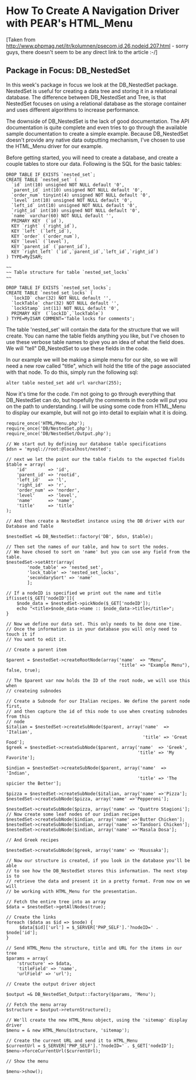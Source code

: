 <!-- Name: Howto/Navigation/HtmlMenu -->
<!-- Version: 2 -->
<!-- Last-Modified: 2006/03/02 12:16:14 -->
<!-- Author: demian -->

# How To Create A Navigation Driver with PEAR's HTML\_Menu
[Taken from http://www.phpmag.net/itr/kolumnen/psecom,id,26,nodeid,207.html - sorry guys, there doesn't seem to be any direct link to the article :-/]

## Package in Focus: DB\_NestedSet

In this week's package in focus we look at the DB\_NestedSet package. NestedSet is useful for creating a data tree and storing it in a relational database. The difference between DB\_NestedSet and Tree, is that NestedSet focuses on using a relational database as the storage container and uses different algorithms to increase performance.

The downside of DB\_NestedSet is the lack of good documentation. The API documentation is quite complete and even tries to go through the available sample documentation to create a simple example. Because DB\_NestedSet doesn't provide any native data outputting mechanism, I've chosen to use the HTML\_Menu driver for our example.

Before getting started, you will need to create a database, and create a couple tables to store our data. Following is the SQL for the basic tables: 


	DROP TABLE IF EXISTS `nested_set`;
	CREATE TABLE `nested_set` (
	  `id` int(10) unsigned NOT NULL default '0',
	  `parent_id` int(10) unsigned NOT NULL default '0',
	  `order_num` tinyint(4) unsigned NOT NULL default '0',
	  `level` int(10) unsigned NOT NULL default '0',
	  `left_id` int(10) unsigned NOT NULL default '0',
	  `right_id` int(10) unsigned NOT NULL default '0',
	  `name` varchar(60) NOT NULL default '',
	  PRIMARY KEY  (`id`),
	  KEY `right` (`right_id`),
	  KEY `left` (`left_id`),
	  KEY `order` (`order_num`),
	  KEY `level` (`level`),
	  KEY `parent_id` (`parent_id`),
	  KEY `right_left` (`id`,`parent_id`,`left_id`,`right_id`)
	) TYPE=MyISAM;
	
	~~
	~~ Table structure for table `nested_set_locks`
	~~
	
	DROP TABLE IF EXISTS `nested_set_locks`;
	CREATE TABLE `nested_set_locks` (
	  `lockID` char(32) NOT NULL default '',
	  `lockTable` char(32) NOT NULL default '',
	  `lockStamp` int(11) NOT NULL default '0',
	  PRIMARY KEY  (`lockID`,`lockTable`)
	) TYPE=MyISAM COMMENT='Table locks for comments';

The table 'nested\_set' will contain the data for the structure that we will create. You can name the table fields anything you like, but I've chosen to use these verbose table names to give you an idea of what the field does. We will "tell" DB\_NestedSet to use these fields in the code.

In our example we will be making a simple menu for our site, so we will need a new row called "title", which will hold the title of the page associated with that node. To do this, simply run the following sql: 


	alter table nested_set add url varchar(255);

Now it's time for the code. I'm not going to go through everything that DB\_NestedSet can do, but hopefully the comments in the code will put you on the path to understanding. I will be using some code from HTML\_Menu to display our example, but will not go into detail to explain what it is doing.


	require_once('HTML/Menu.php');
	require_once('DB/NestedSet.php');
	require_once('DB/NestedSet/Output.php');
	
	// We start out by defining our database table specifications
	$dsn = 'mysql://root:@localhost/nested';
	
	// next we let the point our the table fields to the expected fields
	$table = array(
	    'id'        => 'id',
	    'parent_id' => 'rootid',
	    'left_id'   => 'l',
	    'right_id'  => 'r',
	    'order_num' => 'norder',
	    'level'     => 'level',
	    'name'      => 'name',
	    'title'     => 'title'
	);
	
	// And then create a NestedSet instance using the DB driver with our Database and Table
	
	$nestedSet =& DB_NestedSet::factory('DB', $dsn, $table); 
	
	// Then set the names of our table, and how to sort the nodes.
	// We have chosed to sort on 'name' but you can use any field from the table.
	$nestedSet->setAttr(array(
	        'node_table' => 'nested_set', 
	        'lock_table' => 'nested_set_locks', 
	        'secondarySort' => 'name'
	        ];
	
	// If a nodeID is specified we print out the name and title
	if(isset($_GET['nodeID']]{
	    $node_data = $nestedSet->pickNode($_GET['nodeID']);
	    echo "<title>$node_data->name :: $node_data->title</title>";
	}
	
	// Now we define our data set. This only needs to be done one time.
	// Once the information is in your database you will only need to touch it if
	// You want to edit it.
	
	// Create a parent item
	
	$parent = $nestedSet->createRootNode(array('name'  => "Menu",
	                                           'title' => "Example Menu"), false, true);
	
	// The $parent var now holds the ID of the root node, we will use this when 
	// createing subnodes
	
	// Create a Subnode for our Italian recipes. We define the parent node first,
	// and then capture the id of this node to use when creating subnodes from this
	// node
	$italian = $nestedSet->createSubNode($parent, array('name'  => 'Italian',
	                                                    'title' => 'Great Food'];                                                      
	$greek = $nestedSet->createSubNode($parent, array('name'  => 'Greek',
	                                                  'title' => 'My Favorite'];
	
	$indian = $nestedSet->createSubNode($parent, array('name'  => 'Indian', 
	                                                  'title' => 'The spicier the Better'];
	
	$pizza = $nestedSet->createSubNode($italian, array('name' =>'Pizza'];
	$nestedSet->createSubNode($pizza, array('name' =>'Pepperoni'];
	
	$nestedSet->createSubNode($pizza, array('name' => 'Quattro Stagioni'];    
	// Now create some leaf nodes of our indian recipes
	$nestedSet->createSubNode($indian, array('name' =>'Butter Chicken'];
	$nestedSet->createSubNode($indian, array('name' =>'Tandoori Chicken'];
	$nestedSet->createSubNode($indian, array('name' =>'Masala Dosa'];
	
	// And Greek recipes
	
	$nestedSet->createSubNode($greek, array('name' => 'Moussaka'];
	
	// Now our structure is created, if you look in the database you'll be able
	// to see how the DB_NestedSet stores this information. The next step is to
	// retrieve the data and present it in a pretty format. From now on we will 
	// be working with HTML_Menu for the presentation.
	
	// Fetch the entire tree into an array
	$data = $nestedSet->getAllNodes(true);
	
	// Create the links
	foreach ($data as $id => $node) {
	     $data[$id]['url'] = $_SERVER['PHP_SELF'].'?nodeID=' . $node['id'];
	}
	
	// Send HTML_Menu the structure, title and URL for the items in our tree
	$params = array(
	    'structure' => $data,
	    'titleField' => 'name',
	    'urlField' => 'url');
	
	// Create the output driver object  
	
	$output =& DB_NestedSet_Output::factory($params, 'Menu');
	
	// Fetch the menu array
	$structure = $output->returnStructure();
	
	// We'll create the new HTML_Menu object, using the 'sitemap' display driver
	$menu = & new HTML_Menu($structure, 'sitemap');
	
	// Create the current URL and send it to HTML_Menu
	$currentUrl = $_SERVER['PHP_SELF'].'?nodeID=' . $_GET['nodeID'];
	$menu->forceCurrentUrl($currentUrl);
	
	// Show the menu
	
	$menu->show();